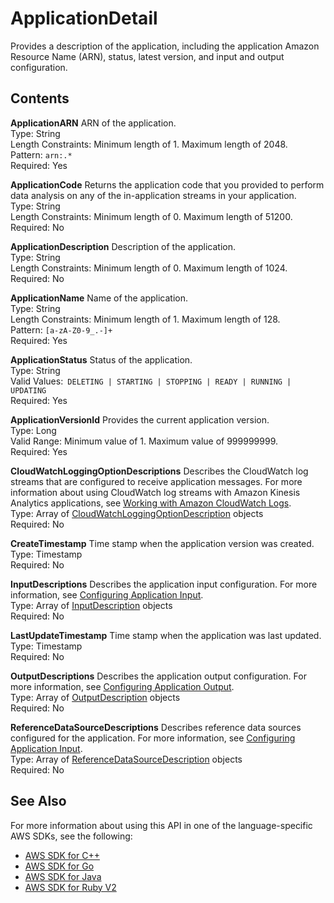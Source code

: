 # ApplicationDetail<a name="API_ApplicationDetail"></a>

Provides a description of the application, including the application Amazon Resource Name \(ARN\), status, latest version, and input and output configuration\.

## Contents<a name="API_ApplicationDetail_Contents"></a>

 **ApplicationARN**   <a name="analytics-Type-ApplicationDetail-ApplicationARN"></a>
ARN of the application\.  
Type: String  
Length Constraints: Minimum length of 1\. Maximum length of 2048\.  
Pattern: `arn:.*`   
Required: Yes

 **ApplicationCode**   <a name="analytics-Type-ApplicationDetail-ApplicationCode"></a>
Returns the application code that you provided to perform data analysis on any of the in\-application streams in your application\.  
Type: String  
Length Constraints: Minimum length of 0\. Maximum length of 51200\.  
Required: No

 **ApplicationDescription**   <a name="analytics-Type-ApplicationDetail-ApplicationDescription"></a>
Description of the application\.  
Type: String  
Length Constraints: Minimum length of 0\. Maximum length of 1024\.  
Required: No

 **ApplicationName**   <a name="analytics-Type-ApplicationDetail-ApplicationName"></a>
Name of the application\.  
Type: String  
Length Constraints: Minimum length of 1\. Maximum length of 128\.  
Pattern: `[a-zA-Z0-9_.-]+`   
Required: Yes

 **ApplicationStatus**   <a name="analytics-Type-ApplicationDetail-ApplicationStatus"></a>
Status of the application\.  
Type: String  
Valid Values:` DELETING | STARTING | STOPPING | READY | RUNNING | UPDATING`   
Required: Yes

 **ApplicationVersionId**   <a name="analytics-Type-ApplicationDetail-ApplicationVersionId"></a>
Provides the current application version\.  
Type: Long  
Valid Range: Minimum value of 1\. Maximum value of 999999999\.  
Required: Yes

 **CloudWatchLoggingOptionDescriptions**   <a name="analytics-Type-ApplicationDetail-CloudWatchLoggingOptionDescriptions"></a>
Describes the CloudWatch log streams that are configured to receive application messages\. For more information about using CloudWatch log streams with Amazon Kinesis Analytics applications, see [Working with Amazon CloudWatch Logs](http://docs.aws.amazon.com/kinesisanalytics/latest/dev/cloudwatch-logs.html)\.   
Type: Array of [CloudWatchLoggingOptionDescription](API_CloudWatchLoggingOptionDescription.md) objects  
Required: No

 **CreateTimestamp**   <a name="analytics-Type-ApplicationDetail-CreateTimestamp"></a>
Time stamp when the application version was created\.  
Type: Timestamp  
Required: No

 **InputDescriptions**   <a name="analytics-Type-ApplicationDetail-InputDescriptions"></a>
Describes the application input configuration\. For more information, see [Configuring Application Input](http://docs.aws.amazon.com/kinesisanalytics/latest/dev/how-it-works-input.html)\.   
Type: Array of [InputDescription](API_InputDescription.md) objects  
Required: No

 **LastUpdateTimestamp**   <a name="analytics-Type-ApplicationDetail-LastUpdateTimestamp"></a>
Time stamp when the application was last updated\.  
Type: Timestamp  
Required: No

 **OutputDescriptions**   <a name="analytics-Type-ApplicationDetail-OutputDescriptions"></a>
Describes the application output configuration\. For more information, see [Configuring Application Output](http://docs.aws.amazon.com/kinesisanalytics/latest/dev/how-it-works-output.html)\.   
Type: Array of [OutputDescription](API_OutputDescription.md) objects  
Required: No

 **ReferenceDataSourceDescriptions**   <a name="analytics-Type-ApplicationDetail-ReferenceDataSourceDescriptions"></a>
Describes reference data sources configured for the application\. For more information, see [Configuring Application Input](http://docs.aws.amazon.com/kinesisanalytics/latest/dev/how-it-works-input.html)\.   
Type: Array of [ReferenceDataSourceDescription](API_ReferenceDataSourceDescription.md) objects  
Required: No

## See Also<a name="API_ApplicationDetail_SeeAlso"></a>

For more information about using this API in one of the language\-specific AWS SDKs, see the following:
+  [AWS SDK for C\+\+](http://docs.aws.amazon.com/goto/SdkForCpp/kinesisanalytics-2015-08-14/ApplicationDetail) 
+  [AWS SDK for Go](http://docs.aws.amazon.com/goto/SdkForGoV1/kinesisanalytics-2015-08-14/ApplicationDetail) 
+  [AWS SDK for Java](http://docs.aws.amazon.com/goto/SdkForJava/kinesisanalytics-2015-08-14/ApplicationDetail) 
+  [AWS SDK for Ruby V2](http://docs.aws.amazon.com/goto/SdkForRubyV2/kinesisanalytics-2015-08-14/ApplicationDetail) 